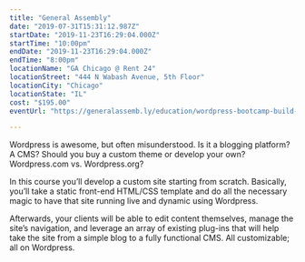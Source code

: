 ```yaml
---
title: "General Assembly"
date: "2019-07-31T15:31:12.987Z"
startDate: "2019-11-23T16:29:04.000Z"
startTime: "10:00pm"
endDate: "2019-11-23T16:29:04.000Z"
endTime: "8:00pm"
locationName: "GA Chicago @ Rent 24"
locationStreet: "444 N Wabash Avenue, 5th Floor"
locationCity: "Chicago"
locationState: "IL"
cost: "$195.00"
eventUrl: "https://generalassemb.ly/education/wordpress-bootcamp-build-a-website-with-wordpress--2/chicago/85029"

---
```


Wordpress is awesome, but often misunderstood. Is it a blogging platform? A CMS? Should you buy a custom theme or develop your own? Wordpress.com vs. Wordpress.org?

In this course you’ll develop a custom site starting from scratch. Basically, you’ll take a static front-end HTML/CSS template and do all the necessary magic to have that site running live and dynamic using Wordpress.

Afterwards, your clients will be able to edit content themselves, manage the site’s navigation, and leverage an array of existing plug-ins that will help take the site from a simple blog to a fully functional CMS. All customizable; all on Wordpress.

